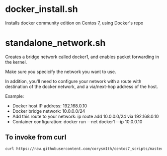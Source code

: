 # docker_install.sh
Installs docker community edition on Centos 7, using Docker's repo

# standalone_network.sh
Creates a bridge network called docker1, and enables packet forwarding in the kernel.

Make sure you specicify the network you want to use.

In addition, you'll need to configure your network with a route with destination of the docker network, and a via/next-hop address of the host.

Example:
- Docker host IP address: 192.168.0.10
- Docker bridge network: 10.0.0.0/24
- Add this route to your network: ip route add 10.0.0.0/24 via 192.168.0.10
- Container configuration: docker run --net docker1 --ip 10.0.0.10

## To invoke from curl
```sh
curl https://raw.githubusercontent.com/corysm1th/centos7_scripts/master/docker/standalone_network.sh | sh -s SUBNET_CIDR
```
